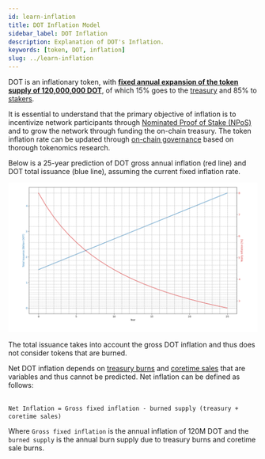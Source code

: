 ```yaml
---
id: learn-inflation
title: DOT Inflation Model
sidebar_label: DOT Inflation
description: Explanation of DOT's Inflation.
keywords: [token, DOT, inflation]
slug: ../learn-inflation
---
```




<MessageBox message="[In November 2024, Polkadot transitioned from a model that led to exponential growth in the token supply (but with a constant inflation rate) to one with linear growth (with a decreasing inflation rate).](https://forum.polkadot.network/t/proposal-for-adjusting-polkadots-inflation-system-reducing-issuance-and-complexity/9157) The constant inflation rate model is still in use for [Kusama](./learn-kusama-inflation)." />

DOT is an inflationary token, with
[**fixed annual expansion of the token supply of 120,000,000 DOT**](https://github.com/polkadot-fellows/runtimes/pull/471),
of which 15% goes to the [treasury](./learn-polkadot-opengov-treasury.md) and 85% to
[stakers](./learn-staking.md).

It is essential to understand that the primary objective of inflation is to incentivize network
participants through
[Nominated Proof of Stake (NPoS)](./learn-consensus.md#nominated-proof-of-stake) and to grow the
network through funding the on-chain treasury. The token inflation rate can be updated through
[on-chain governance](./learn-polkadot-opengov.md) based on thorough tokenomics research.

Below is a 25-year prediction of DOT gross annual inflation (red line) and DOT total issuance (blue
line), assuming the current fixed inflation rate.

![inflation](../assets/dot-inflation.png)

The total issuance takes into account the gross DOT inflation and thus does not consider tokens that
are burned.

Net DOT inflation depends on [treasury burns](./learn-polkadot-opengov-treasury.md) and
[coretime sales](./learn-agile-coretime.md#agile-coretime-implementation) that are variables and
thus cannot be predicted. Net inflation can be defined as follows:

```

Net Inflation = Gross fixed inflation - burned supply (treasury + coretime sales)

```

Where `Gross fixed inflation` is the annual inflation of 120M DOT and the `burned supply` is the
annual burn supply due to treasury burns and coretime sale burns.
